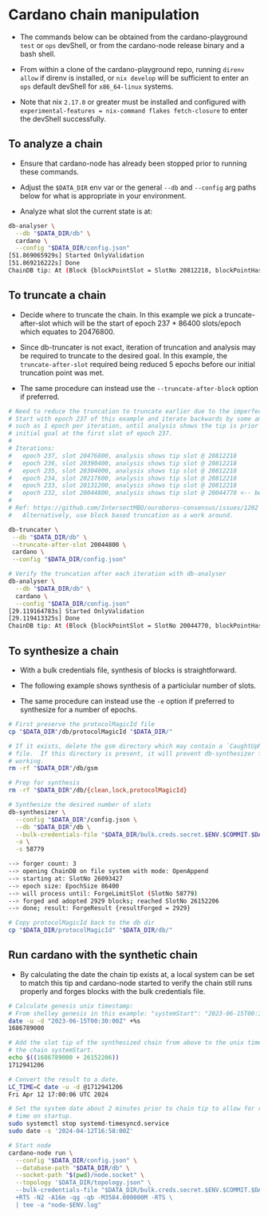 # Cardano chain manipulation
* The commands below can be obtained from the cardano-playground `test` or
  `ops` devShell, or from the cardano-node release binary and a bash shell.

* From within a clone of the cardano-playground repo, running `direnv allow` if
  direnv is installed, or `nix develop` will be sufficient to enter an `ops`
  default devShell for `x86_64-linux` systems.

* Note that nix `2.17.0` or greater must be installed and configured with
  `experimental-features = nix-command flakes fetch-closure` to enter the
  devShell successfully.

## To analyze a chain
* Ensure that cardano-node has already been stopped prior to running these commands.

* Adjust the `$DATA_DIR` env var or the general `--db` and `--config` arg paths
  below for what is appropriate in your environment.

* Analyze what slot the current state is at:
```bash
db-analyser \
  --db "$DATA_DIR/db" \
  cardano \
  --config "$DATA_DIR/config.json"
[51.869065929s] Started OnlyValidation
[51.869216222s] Done
ChainDB tip: At (Block {blockPointSlot = SlotNo 20812218, blockPointHash = 549b44832acaad8da9248a56198abfe4be16605da92c871f57afceed34b24562})
```

## To truncate a chain
* Decide where to truncate the chain.  In this example we pick a
  truncate-after-slot which will be the start of epoch 237 * 86400 slots/epoch
  which equates to 20476800.

* Since db-truncater is not exact, iteration of truncation and analysis may be
  required to truncate to the desired goal.  In this example, the
  `truncate-after-slot` required being reduced 5 epochs before our initial
  truncation point was met.

* The same procedure can instead use the `--truncate-after-block` option if
  preferred.
```bash
# Need to reduce the truncation to truncate earlier due to the imperfect truncation.
# Start with epoch 237 of this example and iterate backwards by some amount,
# such as 1 epoch per iteration, until analysis shows the tip is prior to the
# initial goal at the first slot of epoch 237.
#
# Iterations:
#   epoch 237, slot 20476800, analysis shows tip slot @ 20812218
#   epoch 236, slot 20390400, analysis shows tip slot @ 20812218
#   epoch 235, slot 20304000, analysis shows tip slot @ 20812218
#   epoch 234, slot 20217600, analysis shows tip slot @ 20812218
#   epoch 233, slot 20131200, analysis shows tip slot @ 20812218
#   epoch 232, slot 20044800, analysis shows tip slot @ 20044770 <-- before target tip of 20476800
#
# Ref: https://github.com/IntersectMBO/ouroboros-consensus/issues/1202
#   Alternatively, use block based truncation as a work around.

db-truncater \
 --db "$DATA_DIR/db" \
 --truncate-after-slot 20044800 \
 cardano \
 --config "$DATA_DIR/config.json"

# Verify the truncation after each iteration with db-analyser
db-analyser \
  --db "$DATA_DIR/db" \
  cardano \
  --config "$DATA_DIR/config.json"
[29.119164783s] Started OnlyValidation
[29.119413325s] Done
ChainDB tip: At (Block {blockPointSlot = SlotNo 20044770, blockPointHash = a20bfd2002f521cfd5d101996e72fb835ec3b10eda738c517060aa78e2591f89})
```

## To synthesize a chain
* With a bulk credentials file, synthesis of blocks is straightforward.

* The following example shows synthesis of a particiular number of slots.

* The same procedure can instead use the `-e` option if preferred to synthesize
  for a number of epochs.
```bash
# First preserve the protocolMagicId file
cp "$DATA_DIR"/db/protocolMagicId "$DATA_DIR/"

# If it exists, delete the gsm directory which may contain a `CaughtUpMarker`
# file.  If this directory is present, it will prevent db-synthesizer from
# working.
rm -rf "$DATA_DIR"/db/gsm

# Prep for synthesis
rm -rf "$DATA_DIR"/db/{clean,lock,protocolMagicId}

# Synthesize the desired number of slots
db-synthesizer \
  --config "$DATA_DIR"/config.json \
  --db "$DATA_DIR"/db \
  --bulk-credentials-file "$DATA_DIR/bulk.creds.secret.$ENV.$COMMIT.$DATE.pools.json"  \
  -a \
  -s 58779

--> forger count: 3
--> opening ChainDB on file system with mode: OpenAppend
--> starting at: SlotNo 26093427
--> epoch size: EpochSize 86400
--> will process until: ForgeLimitSlot (SlotNo 58779)
--> forged and adopted 2929 blocks; reached SlotNo 26152206
--> done; result: ForgeResult {resultForged = 2929}

# Copy protocolMagicId back to the db dir
cp "$DATA_DIR/protocolMagicId" "$DATA_DIR/db/"
```

## Run cardano with the synthetic chain
* By calculating the date the chain tip exists at, a local system can be set to
  match this tip and cardano-node started to verify the chain still runs
  properly and forges blocks with the bulk credentials file.
```bash
# Calculate genesis unix timestamp:
# From shelley genesis in this example: "systemStart": "2023-06-15T00:30:00Z"
date -u -d "2023-06-15T00:30:00Z" +%s
1686789000

# Add the slot tip of the synthesized chain from above to the unix timestamp of
# the chain systemStart.
echo $((1686789000 + 26152206))
1712941206

# Convert the result to a date.
LC_TIME=C date -u -d @1712941206
Fri Apr 12 17:00:06 UTC 2024

# Set the system date about 2 minutes prior to chain tip to allow for replay
# time on startup.
sudo systemctl stop systemd-timesyncd.service
sudo date -s '2024-04-12T16:58:00Z'

# Start node
cardano-node run \
  --config "$DATA_DIR/config.json" \
  --database-path "$DATA_DIR/db" \
  --socket-path "$(pwd)/node.socket" \
  --topology '$DATA_DIR/topology.json" \
  --bulk-credentials-file "$DATA_DIR/bulk.creds.secret.$ENV.$COMMIT.$DATE.pools.json" \
  +RTS -N2 -A16m -qg -qb -M3584.000000M -RTS \
  | tee -a "node-$ENV.log"
```
